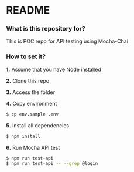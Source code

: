# README #

### What is this repository for? ###

This is POC repo for API testing using Mocha-Chai

### How to set it? ###

**1.** Assume that you have Node installed

**2.** Clone this repo

**3.** Access the folder

**4.** Copy environment
```sh
$ cp env.sample .env
```

**5.** Install all dependencies
```sh
$ npm install
```

**6.** Run Mocha API test
```sh
$ npm run test-api
$ npm run test-api -- --grep @login
```
